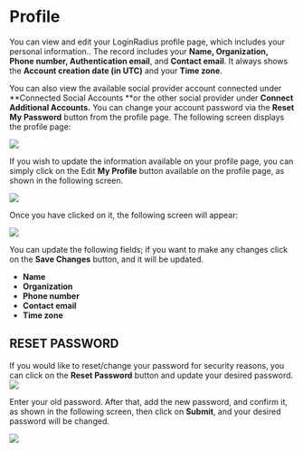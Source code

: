 # Profile

You can view and edit your LoginRadius profile page, which includes your personal information.. The record includes your **Name, Organization, Phone number, Authentication email**, and **Contact email**. It always shows the **Account creation date (in UTC)** and your **Time zone**. 

You can also view the available social provider account connected under **Connected Social Accounts **or the other social provider under **Connect Additional Accounts.** You can change your account password via the **Reset My Password** button from the profile page. 
The following screen displays the profile page:

![](https://apidocs.lrcontent.com/images/a1_264105f9de641877533.07517824.png "")

If you wish to update the information available on your profile page, you can simply click on the Edit **My Profile** button available on the profile page, as shown in the following screen.

![](https://apidocs.lrcontent.com/images/a2_36975f9de710b6e957.65390380.png "")

Once you have clicked on it, the following screen will appear:  

![](https://apidocs.lrcontent.com/images/a3_63545f9de72bd6b516.40007638.png "")
 
You can update the following fields; if you want to make any changes click on the **Save Changes** button, and it will be updated.

- **Name**
- **Organization**
- **Phone number**
- **Contact email**
- **Time zone**

## RESET PASSWORD

If you would like to reset/change your password for security reasons, you can click on the **Reset Password** button and update your desired password.
![](https://apidocs.lrcontent.com/images/a4_92305f9de7faedd7e0.59976022.png "")

Enter your old password. After that, add the new password, and confirm it, as shown in the following screen, then click on **Submit**, and your desired password will be changed.
 
![](https://apidocs.lrcontent.com/images/a5_251305f9de82cd1e737.73082534.png "")